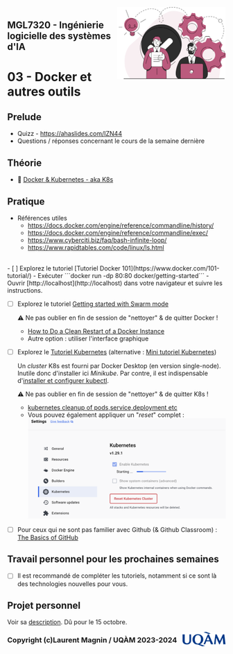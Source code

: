 <img style="float: right;" src="../../images/component_engineering.svg" alt="EngineeringAISystems" width="250"/>

## MGL7320 - Ingénierie logicielle des systèmes d'IA
# 03 - Docker et autres outils

## Prelude

- Quizz - https://ahaslides.com/IZN44
- Questions / réponses concernant le cours de la semaine dernière

## Théorie
- :book: [Docker & Kubernetes - aka K8s](<inf8200_cours3 - docker.pdf>)

## Pratique

- Références utiles
    * https://docs.docker.com/engine/reference/commandline/history/
    * https://docs.docker.com/engine/reference/commandline/exec/
    * https://www.cyberciti.biz/faq/bash-infinite-loop/
    * https://www.rapidtables.com/code/linux/ls.html
 
<br>
- [ ] Explorez le tutoriel [Tutoriel Docker 101](https://www.docker.com/101-tutorial/)
    - Exécuter ```docker run -dp 80:80 docker/getting-started```
    - Ouvrir [http://localhost](http://localhost) dans votre navigateur et suivre les instructions.

- [ ] Explorez le tutoriel [Getting started with Swarm mode](https://docs.docker.com/engine/swarm/swarm-tutorial/)

    :warning: Ne pas oublier en fin de session de "nettoyer" & de quitter Docker !
    - [How to Do a Clean Restart of a Docker Instance](https://docs.tibco.com/pub/mash-local/4.3.0/doc/html/docker/GUID-BD850566-5B79-4915-987E-430FC38DAAE4.html)
    - Autre option : utiliser l'interface graphique

- [ ] Explorez le [Tutoriel Kubernetes](https://kubernetes.io/docs/tutorials/kubernetes-basics/deploy-app/deploy-intro/) (alternative : [Mini tutoriel Kubernetes](./mini_tutoriel_k8s.md))

    Un _cluster_ K8s est fourni par Docker Desktop (en version single-node). Inutile donc d'installer ici _Minikube_. Par contre, il est indispensable d'[installer et configurer kubectl](https://docs.docker.com/desktop/kubernetes/).

    :warning: Ne pas oublier en fin de session de "nettoyer" & de quitter K8s !
    - [kubernetes cleanup of pods,service,deployment etc](https://stackoverflow.com/questions/57014430/kubernetes-cleanup-of-pods-service-deployment-etc)
    - Vous pouvez également appliquer un "_reset_" complet :
![reset_k8s.png](reset_k8s.png)

- [ ] Pour ceux qui ne sont pas familier avec Github (& Github Classroom) : [The Basics of GitHub](https://classroom.github.com/a/rxrnLylo)

## Travail personnel pour les prochaines semaines

- [ ] Il est recommandé de compléter les tutoriels, notamment si ce sont là des technologies nouvelles pour vous.

## Projet personnel

Voir sa [description](../projet_personnel.md). Dû pour le 15 octobre.

<img style="float: right;" align="right" src="../../images/uqam.png" alt="uqàm" width="100"/>

### Copyright (c)Laurent Magnin / UQÀM 2023-2024